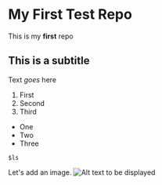 # My First Test Repo
This is my **first** repo

## This is a subtitle
Text *goes* here

1. First
2. Second
3. Third

- One
- Two
- Three

`$ls`

Let's add an image.
![Alt text to be displayed](assets/asus.jpg)
